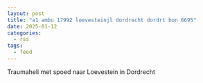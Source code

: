 ```yaml
---
layout: post
title: "a1 ambu 17992 loevesteinjl dordrecht dordrt bon 6695"
date: 2025-01-12
categories: 
  - rss
tags: 
  - feed
---
```


Traumaheli met spoed naar Loevestein in Dordrecht
